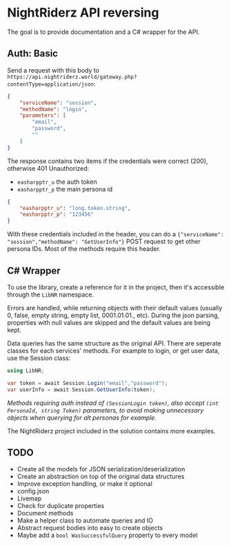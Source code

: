 # NightRiderz API reversing
The goal is to provide documentation and a C# wrapper for the API.
## Auth: Basic
Send a request with this body to `https://api.nightriderz.world/gateway.php?contentType=application/json`:
```json
{
    "serviceName": "session",
    "methodName": "login",
    "parameters": [
        "email",
        "password",
        ""
    ]
}
```
The response contains two items if the credentials were correct (200), otherwise 401 Unauthorized:
  - `easharpptr_u` the auth token
  - `easharpptr_p` the main persona id
```json
{
    "easharpptr_u": "long.token.string",
    "easharpptr_p": "123456"
}
```
With these credentials included in the header, you can do a `{"serviceName": "session","methodName": "GetUserInfo"}` POST request to get other persona IDs.
Most of the methods require this header.

## C# Wrapper
To use the library, create a reference for it in the project, then it's accessible through the `LibNR` namespace.

Errors are handled, while returning objects with their default values (usually 0, false, empty string, empty list, 0001.01.01., etc). During the json parsing, properties with null values are skipped and the default values are being kept.

Data queries has the same structure as the original API. There are seperate classes for each services' methods. For example to login, or get user data, use the Session class:
```cs
using LibNR;

var token = await Session.Login("email","password");
var userInfo = await Session.GetUserInfo(token);
```

*Methods requiring auth instead of `(SessionLogin token)`, also accept `(int PersonaId, string Token)` parameters, to avoid making unnecessary objects when querying for alt personas for example.*

The NightRiderz project included in the solution contains more examples.
## TODO
- Create all the models for JSON serialization/deserialization
- Create an abstraction on top of the original data structures
- Improve exception handling, or make it optional
- config.json
- Livemap
- Check for duplicate properties
- Document methods
- Make a helper class to automate queries and IO
- Abstract request bodies into easy to create objects
- Maybe add a `bool WasSuccessfulQuery` property to every model
